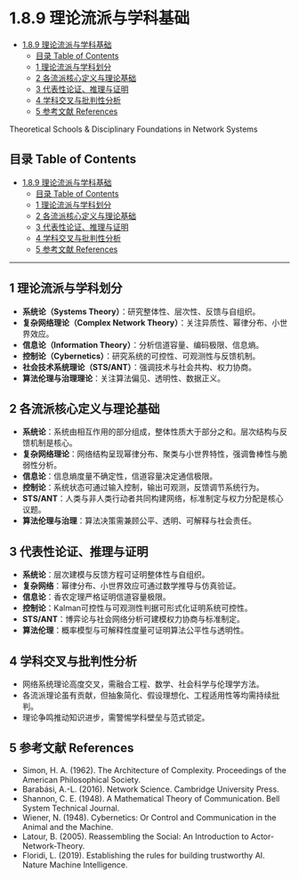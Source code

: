# 1.8.9 理论流派与学科基础


<!-- TOC START -->

- [1.8.9 理论流派与学科基础](#189-理论流派与学科基础)
  - [目录 Table of Contents](#目录-table-of-contents)
  - [1 理论流派与学科划分](#1-理论流派与学科划分)
  - [2 各流派核心定义与理论基础](#2-各流派核心定义与理论基础)
  - [3 代表性论证、推理与证明](#3-代表性论证推理与证明)
  - [4 学科交叉与批判性分析](#4-学科交叉与批判性分析)
  - [5 参考文献 References](#5-参考文献-references)

<!-- TOC END -->

Theoretical Schools & Disciplinary Foundations in Network Systems

## 目录 Table of Contents

- [1.8.9 理论流派与学科基础](#189-理论流派与学科基础)
  - [目录 Table of Contents](#目录-table-of-contents)
  - [1 理论流派与学科划分](#1-理论流派与学科划分)
  - [2 各流派核心定义与理论基础](#2-各流派核心定义与理论基础)
  - [3 代表性论证、推理与证明](#3-代表性论证推理与证明)
  - [4 学科交叉与批判性分析](#4-学科交叉与批判性分析)
  - [5 参考文献 References](#5-参考文献-references)

---

## 1 理论流派与学科划分

- **系统论（Systems Theory）**：研究整体性、层次性、反馈与自组织。
- **复杂网络理论（Complex Network Theory）**：关注异质性、幂律分布、小世界效应。
- **信息论（Information Theory）**：分析信道容量、编码极限、信息熵。
- **控制论（Cybernetics）**：研究系统的可控性、可观测性与反馈机制。
- **社会技术系统理论（STS/ANT）**：强调技术与社会共构、权力协商。
- **算法伦理与治理理论**：关注算法偏见、透明性、数据正义。

## 2 各流派核心定义与理论基础

- **系统论**：系统由相互作用的部分组成，整体性质大于部分之和。层次结构与反馈机制是核心。
- **复杂网络理论**：网络结构呈现幂律分布、聚类与小世界特性，强调鲁棒性与脆弱性分析。
- **信息论**：信息熵度量不确定性，信道容量决定通信极限。
- **控制论**：系统状态可通过输入控制，输出可观测，反馈调节系统行为。
- **STS/ANT**：人类与非人类行动者共同构建网络，标准制定与权力分配是核心议题。
- **算法伦理与治理**：算法决策需兼顾公平、透明、可解释与社会责任。

## 3 代表性论证、推理与证明

- **系统论**：层次建模与反馈方程可证明整体性与自组织。
- **复杂网络**：幂律分布、小世界效应可通过数学推导与仿真验证。
- **信息论**：香农定理严格证明信道容量极限。
- **控制论**：Kalman可控性与可观测性判据可形式化证明系统可控性。
- **STS/ANT**：博弈论与社会网络分析可建模权力协商与标准制定。
- **算法伦理**：概率模型与可解释性度量可证明算法公平性与透明性。

## 4 学科交叉与批判性分析

- 网络系统理论高度交叉，需融合工程、数学、社会科学与伦理学方法。
- 各流派理论虽有贡献，但抽象简化、假设理想化、工程适用性等均需持续批判。
- 理论争鸣推动知识进步，需警惕学科壁垒与范式锁定。

## 5 参考文献 References

- Simon, H. A. (1962). The Architecture of Complexity. Proceedings of the American Philosophical Society.
- Barabási, A.-L. (2016). Network Science. Cambridge University Press.
- Shannon, C. E. (1948). A Mathematical Theory of Communication. Bell System Technical Journal.
- Wiener, N. (1948). Cybernetics: Or Control and Communication in the Animal and the Machine.
- Latour, B. (2005). Reassembling the Social: An Introduction to Actor-Network-Theory.
- Floridi, L. (2019). Establishing the rules for building trustworthy AI. Nature Machine Intelligence.
